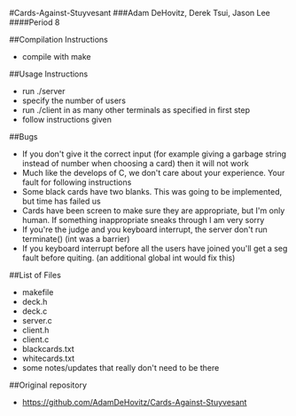 #Cards-Against-Stuyvesant
###Adam DeHovitz, Derek Tsui, Jason Lee
####Period 8

##Compilation Instructions

* compile with make

##Usage Instructions

* run ./server
 * specify the number of users
* run ./client in as many other terminals as specified in first step
 * follow instructions given
 

##Bugs
* If you don't give it the correct input (for example giving a garbage string instead of number when choosing a card) then it will not work
 * Much like the develops of C, we don't care about your experience. Your fault for following instructions
* Some black cards have two blanks. This was going to be implemented, but time has failed us
* Cards have been screen to make sure they are appropriate, but I'm only human. If something inappropriate sneaks through I am very sorry
* If you're the judge and you keyboard interrupt, the server don't run terminate() (int was a barrier)
* If you keyboard interrupt before all the users have joined you'll get a seg fault before quiting. (an additional global int would fix this)


##List of Files
* makefile
* deck.h
* deck.c
* server.c
* client.h
* client.c
* blackcards.txt
* whitecards.txt
* some notes/updates that really don't need to be there

##Original repository 
* https://github.com/AdamDeHovitz/Cards-Against-Stuyvesant

